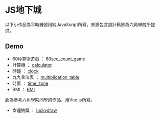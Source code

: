 # JS地下城
  
以下小作品為平時練習用純JavaScript所寫，來源包含設計稿皆為六角學院所提供。

## Demo

- 60秒算術遊戲 ：   [60sec_count_game](https://caleb-liao.github.io/JS_gadget/60sec_count_game)
- 計算機 ：   [calculator](https://caleb-liao.github.io/JS_gadget/calculator)
- 時鐘 ：   [clock](https://caleb-liao.github.io/JS_gadget/clock)
- 九九乘法表 ：   [multiplication_table](https://caleb-liao.github.io/JS_gadget/multiplication_table)
- 時區 ：   [time_zone](https://caleb-liao.github.io/JS_gadget/time_zone)
- BMI ：   [BMI](https://caleb-liao.github.io/JS_gadget/BMI)
  
此為參考六角學院同學的作品，用Vue.js所寫。
- 幸運抽獎 ：   [luckydraw](https://caleb-liao.github.io/JS_gadget/luckydraw) 